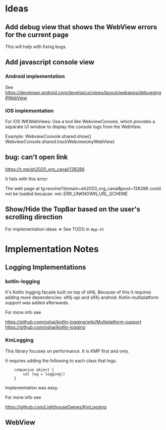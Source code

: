# Ideas

## Add debug view that shows the WebView errors for the current page

This will help with fixing bugs.

## Add javascript console view

### Android implementation

See https://developer.android.com/develop/ui/views/layout/webapps/debugging#WebView

### iOS implementation

For iOS WKWebViews:
Use a tool like WebviewConsole, which provides a separate UI window to display the console logs
from the WebView.

Example:
WebviewConsole.shared.show()
WebviewConsole.shared.trackWebview(myWebView)

## bug: can't open link

https://t.me/ah2020_org_canal/138286

It fails with this error:

The web page at tg:resolve?domain=ah2020_org_canal&post=138286 could not be loaded because:
net::ERR_UNKNOWN_URL_SCHEME

## Show/Hide the TopBar based on the user's scrolling direction

For implementation ideas => See TODO in `App.kt`

# Implementation Notes

## Logging Implementations

###  kotlin-logging

It's Kotlin logging facade built on top of slf4j. Because of this it
requires adding more dependencies: slf4j-api and slf4j-android.
Kotlin multiplatform support was added afterwards.

For more info see

https://github.com/oshai/kotlin-logging/wiki/Multiplatform-support
https://github.com/oshai/kotlin-logging

### KmLogging

This library focuses on performance. It is KMP first and only.

It requires adding the following to each class that logs.

```
    companion object {
        val log = logging()
    }
```

Implementation was easy.

For more info see

https://github.com/LighthouseGames/KmLogging


## WebView
